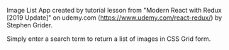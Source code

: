 Image List App created by tutorial lesson from "Modern React with Redux [2019 Update]" on udemy.com (https://www.udemy.com/react-redux/) by Stephen Grider.

Simply enter a search term to return a list of images in CSS Grid form.
